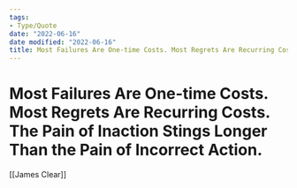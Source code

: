 ```yaml
---
tags:
- Type/Quote
date: "2022-06-16"
date modified: "2022-06-16"
title: Most Failures Are One-time Costs. Most Regrets Are Recurring Costs. The Pain of Inaction Stings Longer Than the Pain of Incorrect Action.
---
```


# Most Failures Are One-time Costs. Most Regrets Are Recurring Costs. The Pain of Inaction Stings Longer Than the Pain of Incorrect Action.
[[James Clear]]
